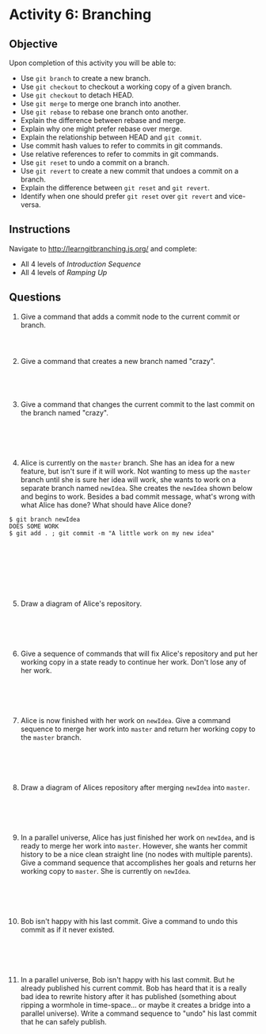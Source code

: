 # Activity 6: Branching

## Objective

Upon completion of this activity you will be able to:

- Use `git branch` to create a new branch.
- Use `git checkout` to checkout a working copy of a given branch.
- Use `git checkout` to detach HEAD.
- Use `git merge` to merge one branch into another.
- Use `git rebase` to rebase one branch onto another.
- Explain the difference between rebase and merge.
- Explain why one might prefer rebase over merge.
- Explain the relationship between HEAD and `git commit`.
- Use commit hash values to refer to commits in git commands.
- Use relative references to refer to commits in git commands.
- Use `git reset` to undo a commit on a branch.
- Use `git revert` to create a new commit that undoes a commit on a branch.
- Explain the difference between `git reset` and `git revert`.
- Identify when one should prefer `git reset` over `git revert` and vice-versa.

## Instructions

Navigate to http://learngitbranching.js.org/ and complete:

- All 4 levels of *Introduction Sequence*
- All 4 levels of *Ramping Up*

## Questions

1. Give a command that adds a commit node to the current commit or branch.

```



```

2. Give a command that creates a new branch named "crazy".

```




```

3. Give a command that changes the current commit to the last commit on the
   branch named "crazy".

```





```

4. Alice is currently on the `master` branch. She has an idea for a new feature,
   but isn't sure if it will work. Not wanting to mess up the `master` branch
   until she is sure her idea will work, she wants to work on a separate branch
   named `newIdea`. She creates the `newIdea` shown below and begins to work.
   Besides a bad commit message, what's wrong with what Alice has done?
   What should have Alice done?

```
$ git branch newIdea
DOES SOME WORK
$ git add . ; git commit -m "A little work on my new idea"









```

5. Draw a diagram of Alice's repository.

```





```

6. Give a sequence of commands that will fix Alice's repository and put her
   working copy in a state ready to continue her work. Don't lose any of her
   work.

```





```

7. Alice is now finished with her work on `newIdea`. Give a command sequence to
   merge her work into `master` and return her working copy to the `master`
   branch.

```





```

8. Draw a diagram of Alices repository after merging `newIdea` into `master`.


```





```

9. In a parallel universe, Alice has just finished her work on `newIdea`, and
   is ready to merge her work into `master`. However, she wants her commit
   history to be a nice clean straight line (no nodes with multiple parents).
   Give a command sequence that accomplishes her goals and returns her working
   copy to `master`. She is currently on `newIdea`.

```





```

10. Bob isn't happy with his last commit. Give a command to undo this commit
    as if it never existed.

```





```

11. In a parallel universe, Bob isn't happy with his last commit. But he
    already published his current commit. Bob has heard that it is a really bad
    idea to rewrite history after it has published (something about ripping a
    wormhole in time-space... or maybe it creates a bridge into a parallel
    universe). Write a command sequence to "undo" his last commit that he can
    safely publish.

```





```
